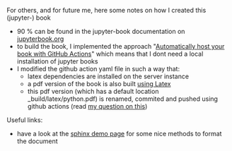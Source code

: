 For others, and for future me, here some notes on how I created this (jupyter-) book

- 90 % can be found in the jupyter-book documentation on [jupyterbook.org](https://jupyterbook.org)
- to build the book, I implemented the approach "[Automatically host your book with GitHub Actions](https://jupyterbook.org/publish/gh-pages.html#automatically-host-your-book-with-github-actions)" which means that I dont need a local installation of jupyter books
- I modified the github action yaml file in such a way that:
  - latex dependencies are installed on the server instance
  - a pdf version of the book is also built [using Latex](https://jupyterbook.org/advanced/pdf.html#id5)
  - this pdf version (which has a default location \_build/latex/python.pdf) is renamed, commited and pushed using github actions (read [my question on this](https://github.com/executablebooks/meta/discussions/124))
  
Useful links:
- have a look at the [sphinx demo page](https://sphinx-book-theme.readthedocs.io/en/latest/reference/demo.html) for some nice methods to format the document
